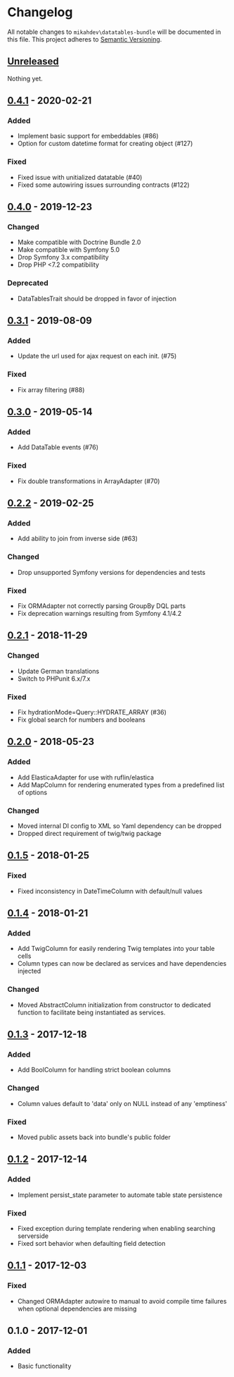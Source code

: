 # Changelog
All notable changes to `mikahdev\datatables-bundle` will be documented in this file.
This project adheres to [Semantic Versioning](http://semver.org/).

## [Unreleased]
Nothing yet.

## [0.4.1] - 2020-02-21
### Added
 - Implement basic support for embeddables (#86)
 - Option for custom datetime format for creating object (#127)

### Fixed
 - Fixed issue with unitialized datatable (#40)
 - Fixed some autowiring issues surrounding contracts (#122)

## [0.4.0] - 2019-12-23
### Changed
 - Make compatible with Doctrine Bundle 2.0
 - Make compatible with Symfony 5.0
 - Drop Symfony 3.x compatibility
 - Drop PHP <7.2 compatibility

### Deprecated
 - DataTablesTrait should be dropped in favor of injection

## [0.3.1] - 2019-08-09
### Added
 - Update the url used for ajax request on each init. (#75)

### Fixed
 - Fix array filtering (#88)

## [0.3.0] - 2019-05-14
### Added
 - Add DataTable events (#76)

### Fixed
 - Fix double transformations in ArrayAdapter (#70)

## [0.2.2] - 2019-02-25
### Added
 - Add ability to join from inverse side (#63)
 
### Changed
 - Drop unsupported Symfony versions for dependencies and tests
 
### Fixed
 - Fix ORMAdapter not correctly parsing GroupBy DQL parts
 - Fix deprecation warnings resulting from Symfony 4.1/4.2

## [0.2.1] - 2018-11-29
### Changed
 - Update German translations
 - Switch to PHPunit 6.x/7.x

### Fixed
 - Fix hydrationMode=Query::HYDRATE_ARRAY (#36)
 - Fix global search for numbers and booleans
 
## [0.2.0] - 2018-05-23
### Added
 - Add ElasticaAdapter for use with ruflin/elastica
 - Add MapColumn for rendering enumerated types from a predefined list of options

### Changed
 - Moved internal DI config to XML so Yaml dependency can be dropped
 - Dropped direct requirement of twig/twig package

## [0.1.5] - 2018-01-25
### Fixed
 - Fixed inconsistency in DateTimeColumn with default/null values

## [0.1.4] - 2018-01-21
### Added
 - Add TwigColumn for easily rendering Twig templates into your table cells
 - Column types can now be declared as services and have dependencies injected
 
### Changed
 - Moved AbstractColumn initialization from constructor to dedicated function
   to facilitate being instantiated as services.

## [0.1.3] - 2017-12-18
### Added
 - Add BoolColumn for handling strict boolean columns

### Changed
 - Column values default to 'data' only on NULL instead of any 'emptiness'

### Fixed
 - Moved public assets back into bundle's public folder

## [0.1.2] - 2017-12-14
### Added
 - Implement persist_state parameter to automate table state persistence

### Fixed
 - Fixed exception during template rendering when enabling searching serverside
 - Fixed sort behavior when defaulting field detection

## [0.1.1] - 2017-12-03
### Fixed
 - Changed ORMAdapter autowire to manual to avoid compile time failures when optional
   dependencies are missing

## 0.1.0 - 2017-12-01
### Added
 - Basic functionality

[Unreleased]: https://github.com/mikahdev/datatables-bundle/compare/0.4.1...master
[0.4.1]: https://github.com/mikahdev/datatables-bundle/compare/0.4.0...0.4.1
[0.4.0]: https://github.com/mikahdev/datatables-bundle/compare/0.3.1...0.4.0
[0.3.1]: https://github.com/mikahdev/datatables-bundle/compare/0.3.0...0.3.1
[0.3.0]: https://github.com/mikahdev/datatables-bundle/compare/0.2.2...0.3.0
[0.2.2]: https://github.com/mikahdev/datatables-bundle/compare/0.2.1...0.2.2
[0.2.1]: https://github.com/mikahdev/datatables-bundle/compare/0.2.0...0.2.1
[0.2.0]: https://github.com/mikahdev/datatables-bundle/compare/0.1.5...0.2.0
[0.1.5]: https://github.com/mikahdev/datatables-bundle/compare/0.1.4...0.1.5
[0.1.4]: https://github.com/mikahdev/datatables-bundle/compare/0.1.3...0.1.4
[0.1.3]: https://github.com/mikahdev/datatables-bundle/compare/0.1.2...0.1.3
[0.1.2]: https://github.com/mikahdev/datatables-bundle/compare/0.1.1...0.1.2
[0.1.1]: https://github.com/mikahdev/datatables-bundle/compare/0.1.0...0.1.1
